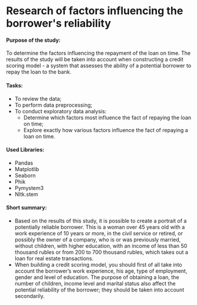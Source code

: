 # Research of factors influencing the borrower's reliability

#### Purpose of the study:

To determine the factors influencing the repayment of the loan on time. The results of the study will be taken into account when constructing a credit scoring model - a system that assesses the ability of a potential borrower to repay the loan to the bank.

#### Tasks:
- To review the data;
- To perform data preprocessing;
- To conduct exploratory data analysis:
    - Determine which factors most influence the fact of repaying the loan on time;
    - Explore exactly how various factors influence the fact of repaying a loan on time.

#### Used Libraries:
- Pandas
- Matplotlib
- Seaborn
- Phik
- Pymystem3
- Nltk.stem

#### Short summary:
- Based on the results of this study, it is possible to create a portrait of a potentially reliable borrower. This is a woman over 45 years old with a work experience of 10 years or more, in the civil service or retired, or possibly the owner of a company, who is or was previously married, without children, with higher education, with an income of less than 50 thousand rubles or from 200 to 700 thousand rubles, which takes out a loan for real estate transactions.
- When building a credit scoring model, you should first of all take into account the borrower’s work experience, his age, type of employment, gender and level of education. The purpose of obtaining a loan, the number of children, income level and marital status also affect the potential reliability of the borrower; they should be taken into account secondarily.
